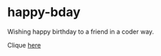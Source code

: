 # happy-bday
Wishing happy birthday to a friend in a coder way.

Clique [here](https://rfarssi00.github.io/happy-bday/)
